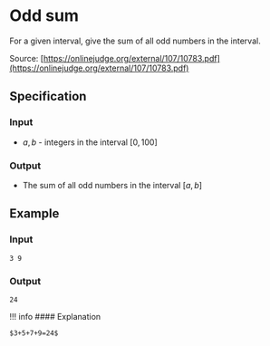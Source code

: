 # Odd sum

For a given interval, give the sum of all odd numbers in the interval.

Source: [https://onlinejudge.org/external/107/10783.pdf](https://onlinejudge.org/external/107/10783.pdf)

## Specification

### Input

* $a, b$ - integers in the interval $[0,100]$

### Output

* The sum of all odd numbers in the interval $[a,b]$ 

## Example

### Input

```
3 9
```

### Output

```
24
```

!!! info
	#### Explanation
	
	$3+5+7+9=24$
